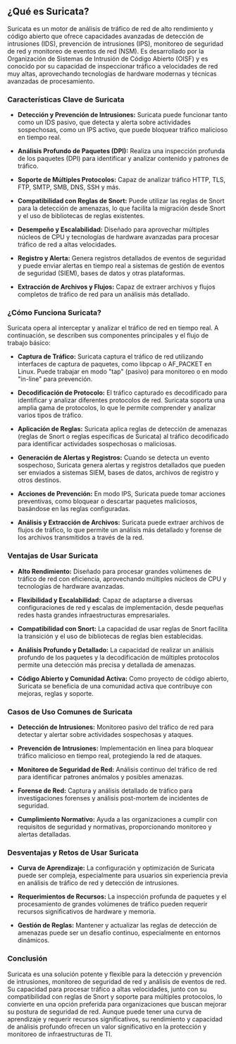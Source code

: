 ## **¿Qué es Suricata?**
Suricata es un motor de análisis de tráfico de red de alto rendimiento y código abierto que ofrece capacidades avanzadas de detección de intrusiones (IDS), prevención de intrusiones (IPS), monitoreo de seguridad de red y monitoreo de eventos de red (NSM). Es desarrollado por la Organización de Sistemas de Intrusión de Código Abierto (OISF) y es conocido por su capacidad de inspeccionar tráfico a velocidades de red muy altas, aprovechando tecnologías de hardware modernas y técnicas avanzadas de procesamiento.

### **Características Clave de Suricata**

- **Detección y Prevención de Intrusiones:** Suricata puede funcionar tanto como un IDS pasivo, que detecta y alerta sobre actividades sospechosas, como un IPS activo, que puede bloquear tráfico malicioso en tiempo real.

- **Análisis Profundo de Paquetes (DPI):** Realiza una inspección profunda de los paquetes (DPI) para identificar y analizar contenido y patrones de tráfico.

- **Soporte de Múltiples Protocolos:** Capaz de analizar tráfico HTTP, TLS, FTP, SMTP, SMB, DNS, SSH y más.

- **Compatibilidad con Reglas de Snort:** Puede utilizar las reglas de Snort para la detección de amenazas, lo que facilita la migración desde Snort y el uso de bibliotecas de reglas existentes.

- **Desempeño y Escalabilidad:** Diseñado para aprovechar múltiples núcleos de CPU y tecnologías de hardware avanzadas para procesar tráfico de red a altas velocidades.

- **Registro y Alerta:** Genera registros detallados de eventos de seguridad y puede enviar alertas en tiempo real a sistemas de gestión de eventos de seguridad (SIEM), bases de datos y otras plataformas.

- **Extracción de Archivos y Flujos:** Capaz de extraer archivos y flujos completos de tráfico de red para un análisis más detallado.

### **¿Cómo Funciona Suricata?**
Suricata opera al interceptar y analizar el tráfico de red en tiempo real. A continuación, se describen sus componentes principales y el flujo de trabajo básico:

- **Captura de Tráfico:** Suricata captura el tráfico de red utilizando interfaces de captura de paquetes, como libpcap o AF_PACKET en Linux. Puede trabajar en modo "tap" (pasivo) para monitoreo o en modo "in-line" para prevención.

- **Decodificación de Protocolo:** El tráfico capturado es decodificado para identificar y analizar diferentes protocolos de red. Suricata soporta una amplia gama de protocolos, lo que le permite comprender y analizar varios tipos de tráfico.

- **Aplicación de Reglas:** Suricata aplica reglas de detección de amenazas (reglas de Snort o reglas específicas de Suricata) al tráfico decodificado para identificar actividades sospechosas o maliciosas.

- **Generación de Alertas y Registros:** Cuando se detecta un evento sospechoso, Suricata genera alertas y registros detallados que pueden ser enviados a sistemas SIEM, bases de datos, archivos de registro y otros destinos.

- **Acciones de Prevención:** En modo IPS, Suricata puede tomar acciones preventivas, como bloquear o descartar paquetes maliciosos, basándose en las reglas configuradas.

- **Análisis y Extracción de Archivos:** Suricata puede extraer archivos de flujos de tráfico, lo que permite un análisis más detallado y forense de los archivos transmitidos a través de la red.

### **Ventajas de Usar Suricata**

- **Alto Rendimiento:** Diseñado para procesar grandes volúmenes de tráfico de red con eficiencia, aprovechando múltiples núcleos de CPU y tecnologías de hardware avanzadas.

- **Flexibilidad y Escalabilidad:** Capaz de adaptarse a diversas configuraciones de red y escalas de implementación, desde pequeñas redes hasta grandes infraestructuras empresariales.

- **Compatibilidad con Snort:** La capacidad de usar reglas de Snort facilita la transición y el uso de bibliotecas de reglas bien establecidas.

- **Análisis Profundo y Detallado:** La capacidad de realizar un análisis profundo de los paquetes y la decodificación de múltiples protocolos permite una detección más precisa y detallada de amenazas.

- **Código Abierto y Comunidad Activa:** Como proyecto de código abierto, Suricata se beneficia de una comunidad activa que contribuye con mejoras, reglas y soporte.

### Casos de Uso Comunes de Suricata

 - **Detección de Intrusiones:** Monitoreo pasivo del tráfico de red para detectar y alertar sobre actividades sospechosas y ataques.

- **Prevención de Intrusiones:** Implementación en línea para bloquear tráfico malicioso en tiempo real, protegiendo la red de ataques.

- **Monitoreo de Seguridad de Red:** Análisis continuo del tráfico de red para identificar patrones anómalos y posibles amenazas.

- **Forense de Red:** Captura y análisis detallado de tráfico para investigaciones forenses y análisis post-mortem de incidentes de seguridad.

- **Cumplimiento Normativo:** Ayuda a las organizaciones a cumplir con requisitos de seguridad y normativas, proporcionando monitoreo y alertas detalladas.

### Desventajas y Retos de Usar Suricata

- **Curva de Aprendizaje:** La configuración y optimización de Suricata puede ser compleja, especialmente para usuarios sin experiencia previa en análisis de tráfico de red y detección de intrusiones.

- **Requerimientos de Recursos:** La inspección profunda de paquetes y el procesamiento de grandes volúmenes de tráfico pueden requerir recursos significativos de hardware y memoria.

- **Gestión de Reglas:** Mantener y actualizar las reglas de detección de amenazas puede ser un desafío continuo, especialmente en entornos dinámicos.

### Conclusión
Suricata es una solución potente y flexible para la detección y prevención de intrusiones, monitoreo de seguridad de red y análisis de eventos de red. Su capacidad para procesar tráfico a altas velocidades, junto con su compatibilidad con reglas de Snort y soporte para múltiples protocolos, lo convierte en una opción preferida para organizaciones que buscan mejorar su postura de seguridad de red. Aunque puede tener una curva de aprendizaje y requerir recursos significativos, su rendimiento y capacidad de análisis profundo ofrecen un valor significativo en la protección y monitoreo de infraestructuras de TI.
